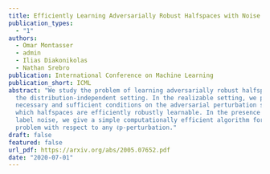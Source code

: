 ```yaml
---
title: Efficiently Learning Adversarially Robust Halfspaces with Noise
publication_types:
  - "1"
authors:
  - Omar Montasser
  - admin
  - Ilias Diakonikolas
  - Nathan Srebro
publication: International Conference on Machine Learning
publication_short: ICML
abstract: "We study the problem of learning adversarially robust halfspaces in
  the distribution-independent setting. In the realizable setting, we provide
  necessary and sufficient conditions on the adversarial perturbation sets under
  which halfspaces are efficiently robustly learnable. In the presence of random
  label noise, we give a simple computationally efficient algorithm for this
  problem with respect to any ℓp-perturbation."
draft: false
featured: false
url_pdf: https://arxiv.org/abs/2005.07652.pdf
date: "2020-07-01"
---
```

